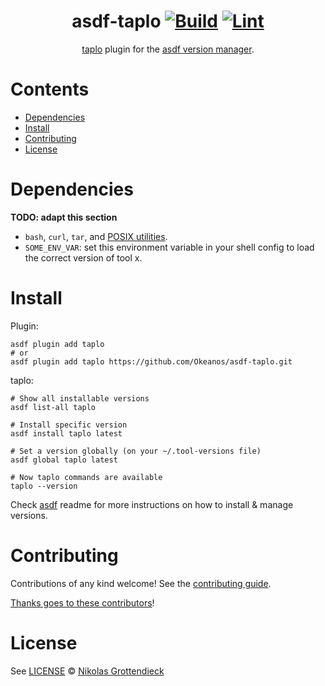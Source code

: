 <div align="center">

# asdf-taplo [![Build](https://github.com/Okeanos/asdf-taplo/actions/workflows/build.yml/badge.svg)](https://github.com/Okeanos/asdf-taplo/actions/workflows/build.yml) [![Lint](https://github.com/Okeanos/asdf-taplo/actions/workflows/lint.yml/badge.svg)](https://github.com/Okeanos/asdf-taplo/actions/workflows/lint.yml)

[taplo](https://taplo.tamasfe.dev) plugin for the [asdf version manager](https://asdf-vm.com).

</div>

# Contents

- [Dependencies](#dependencies)
- [Install](#install)
- [Contributing](#contributing)
- [License](#license)

# Dependencies

**TODO: adapt this section**

- `bash`, `curl`, `tar`, and [POSIX utilities](https://pubs.opengroup.org/onlinepubs/9699919799/idx/utilities.html).
- `SOME_ENV_VAR`: set this environment variable in your shell config to load the correct version of tool x.

# Install

Plugin:

```shell
asdf plugin add taplo
# or
asdf plugin add taplo https://github.com/Okeanos/asdf-taplo.git
```

taplo:

```shell
# Show all installable versions
asdf list-all taplo

# Install specific version
asdf install taplo latest

# Set a version globally (on your ~/.tool-versions file)
asdf global taplo latest

# Now taplo commands are available
taplo --version
```

Check [asdf](https://github.com/asdf-vm/asdf) readme for more instructions on how to
install & manage versions.

# Contributing

Contributions of any kind welcome! See the [contributing guide](contributing.md).

[Thanks goes to these contributors](https://github.com/Okeanos/asdf-taplo/graphs/contributors)!

# License

See [LICENSE](LICENSE) © [Nikolas Grottendieck](https://github.com/Okeanos/)
